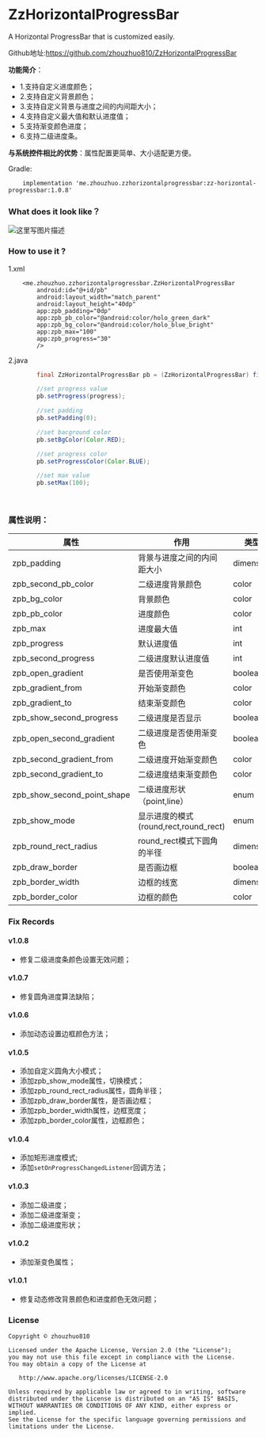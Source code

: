 # ZzHorizontalProgressBar

A Horizontal ProgressBar that is customized easily.

Github地址:https://github.com/zhouzhuo810/ZzHorizontalProgressBar

**功能简介**：
- 1.支持自定义进度颜色；
- 2.支持自定义背景颜色；
- 3.支持自定义背景与进度之间的内间距大小；
- 4.支持自定义最大值和默认进度值；
- 5.支持渐变颜色进度；
- 6.支持二级进度条。

**与系统控件相比的优势**：属性配置更简单、大小适配更方便。

Gradle:

```
    implementation 'me.zhouzhuo.zzhorizontalprogressbar:zz-horizontal-progressbar:1.0.8'
```


<h3>What does it look like？</h3>

![这里写图片描述](https://github.com/zhouzhuo810/ZzHorizontalProgressBar/blob/master/zzhorizontalprogressbar.gif)



<h3>How to use it ?</h3>

1.xml


```
    <me.zhouzhuo.zzhorizontalprogressbar.ZzHorizontalProgressBar
        android:id="@+id/pb"
        android:layout_width="match_parent"
        android:layout_height="40dp"
        app:zpb_padding="0dp"
        app:zpb_pb_color="@android:color/holo_green_dark"
        app:zpb_bg_color="@android:color/holo_blue_bright"
        app:zpb_max="100"
        app:zpb_progress="30"
        />

```

2.java


```java
        final ZzHorizontalProgressBar pb = (ZzHorizontalProgressBar) findViewById(R.id.pb);

		//set progress value
        pb.setProgress(progress);

		//set padding
        pb.setPadding(0);		

		//set bacground color
        pb.setBgColor(Color.RED);

		//set progress color
        pb.setProgressColor(Color.BLUE);

		//set max value
        pb.setMax(100);		
```

</br>
<h3>属性说明：</h3>

|属性|作用|类型|
| --- | ---|---|
|zpb_padding|背景与进度之间的内间距大小|dimension|
|zpb_second_pb_color |二级进度背景颜色|color|
|zpb_bg_color |背景颜色|color|
|zpb_pb_color |进度颜色|color|
|zpb_max |进度最大值|int|
|zpb_progress |默认进度值|int|
|zpb_second_progress |二级进度默认进度值|int|
|zpb_open_gradient|是否使用渐变色|boolean|
|zpb_gradient_from|开始渐变颜色|color|
|zpb_gradient_to|结束渐变颜色|color|
|zpb_show_second_progress|二级进度是否显示|boolean|
|zpb_open_second_gradient|二级进度是否使用渐变色|boolean|
|zpb_second_gradient_from|二级进度开始渐变颜色|color|
|zpb_second_gradient_to|二级进度结束渐变颜色|color|
|zpb_show_second_point_shape|二级进度形状（point,line）|enum|
|zpb_show_mode|显示进度的模式(round,rect,round_rect)|enum|
|zpb_round_rect_radius|round_rect模式下圆角的半径|dimension|
|zpb_draw_border|是否画边框|boolean|
|zpb_border_width|边框的线宽|dimension|
|zpb_border_color|边框的颜色|color|

### Fix Records

#### v1.0.8

- 修复二级进度条颜色设置无效问题；

#### v1.0.7

- 修复圆角进度算法缺陷；

#### v1.0.6

- 添加动态设置边框颜色方法；

#### v1.0.5

- 添加自定义圆角大小模式；
- 添加zpb_show_mode属性，切换模式；
- 添加zpb_round_rect_radius属性，圆角半径；
- 添加zpb_draw_border属性，是否画边框；
- 添加zpb_border_width属性，边框宽度；
- 添加zpb_border_color属性，边框颜色；

#### v1.0.4

- 添加矩形进度模式;
- 添加`setOnProgressChangedListener`回调方法；

#### v1.0.3

- 添加二级进度；
- 添加二级进度渐变；
- 添加二级进度形状；

#### v1.0.2

- 添加渐变色属性；

#### v1.0.1

- 修复动态修改背景颜色和进度颜色无效问题；

### License

```
Copyright © zhouzhuo810

Licensed under the Apache License, Version 2.0 (the "License");
you may not use this file except in compliance with the License.
You may obtain a copy of the License at

   http://www.apache.org/licenses/LICENSE-2.0

Unless required by applicable law or agreed to in writing, software
distributed under the License is distributed on an "AS IS" BASIS,
WITHOUT WARRANTIES OR CONDITIONS OF ANY KIND, either express or implied.
See the License for the specific language governing permissions and
limitations under the License.
```
